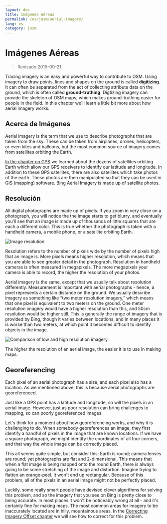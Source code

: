 ```yaml
---
layout: doc
title: Imágenes Aéreas
permalink: /es/josm/aerial-imagery/
lang: es
category: josm
---
```


Imágenes Aéreas
================

> Revisado 2015-09-21  

Tracing imagery is an easy and powerful way to contribute to OSM. Using imagery to draw points, lines and shapes on the ground is called **digitizing**. It can often be separated from the act of collecting attribute data on the ground, which is often called **ground-truthing**. Digtizing imagery can provide the skeleton of OSM maps, which makes ground-truthing easier for people in the field. In this chapter we'll learn a little bit more about how aerial imagery works.  

Acerca de Imágenes
-------------

Aerial imagery is the term that we use to describe photographs that are taken from the sky. These can be taken from airplanes, drones, helicopters, or even kites and balloons, but the most common source of imagery comes from satellites orbiting the Earth.  

[In the chapter on GPS](/en/mobile-mapping/using-gps) we learned about the dozens of satellites orbiting Earth which allow our GPS receivers to identify our latitude and longitude. In addition to these GPS satellites, there are also satellites which take photos of the earth. These photos are then manipulated so that they can be used in GIS (mapping) software. Bing Aerial Imagery is made up of satellite photos.  

Resolución
----------

All digital photographs are made up of pixels.  If you zoom in very close on a photograph, you will notice the the image starts to get blurry, and eventually you’ll see that an image is made up of thousands of little squares that are each a different color.  This is true whether the photograph is taken with a handheld camera, a mobile phone, or a satellite orbiting Earth.  

![Image resolution][]

Resolution refers to the number of pixels wide by the number of pixels high that an image is.  More pixels means higher resolution, which means that you are able to see greater detail in the photograph.  Resolution in handheld cameras is often measured in megapixels.  The more megapixels your camera is able to record, the higher the resolution of your photos.  

Aerial imagery is the same, except that we usually talk about resolution differently.  Measurement is important with aerial photographs - hence, a pixel represents a certain distance on the ground.  We usually describe imagery as something like “two meter resolution imagery,” which means that one pixel is equivalent to two meters on the ground.  One meter resolution imagery would have a higher resolution than this, and 50cm resolution would be higher still.  This is generally the range of imagery that is provided by Bing, though it varies between locations, and in many places it is worse than two meters, at which point it becomes difficult to identify objects in the image.  

![Comparison of low and high resolution imagery][]

The higher the resolution of an aerial image, the easier it is to use in making maps.  

Georeferencing
---------------

Each pixel of an aerial photograph has a size, and each pixel also has a location. As we mentioned above, this is because aerial photographs are georeferenced.  

Just like a GPS point has a latitude and longitude, so will the pixels in an aerial image. However, just as poor resolution can bring challenges to mapping, so can poorly georeferenced images.  

Let's think for a moment about how georeferencing works, and why it is challenging to do. When somebody georeferences an image, they first identify a handful of pixels in the image that are known locations. If we have a square photograph, we might identify the coordinates of all four corners, and that way the whole image can be correctly placed.  

This all seems quite simple, but consider this: Earth is round; camera lenses are round; yet photographs are flat and 2-dimensional. This means that when a flat image is being mapped onto the round Earth, there is always going to be some stretching of the image and distortion. Imagine trying to flatten an orange-peel. It won't end up rectangular. Because of this problem, all of the pixels in an aerial image might not be perfectly placed.  

Luckily, some really smart people have devised clever algorithms for solving this problem, and so the imagery that you see on Bing is pretty close to being accurate. In most places it won't be noticeably wrong at all - and it's certainly fine for making maps. The most common areas for imagery to be inaccurately located are in hilly, mountainous areas. In the [Correcting Imagery Offset chapter](/en/josm/correcting-imagery-offset) we will see how to correct for this problem.  

[Image resolution]: /images/josm/orange-resolution.png
[Comparison of low and high resolution imagery]: /images/josm/low-res-high-res.png